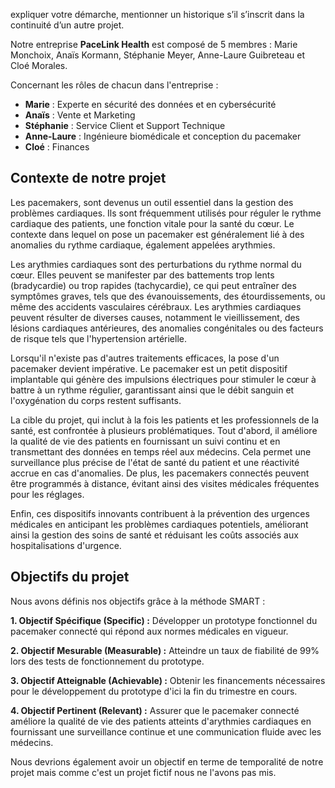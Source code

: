 expliquer votre démarche,
mentionner un historique s’il s’inscrit dans la continuité d’un autre projet.


Notre entreprise **PaceLink Health** est composé de 5 membres : Marie Monchoix, Anaïs Kormann, Stéphanie Meyer, Anne-Laure Guibreteau et Cloé Morales.


Concernant les rôles de chacun dans l'entreprise : 
- **Marie** : Experte en sécurité des données et en cybersécurité 
- **Anaïs** : Vente et Marketing
- **Stéphanie** : Service Client et Support Technique
- **Anne-Laure** : Ingénieure biomédicale et conception du pacemaker
- **Cloé** : Finances


Contexte de notre projet 
-------------------------

Les pacemakers, sont devenus un outil essentiel dans la gestion des problèmes cardiaques. Ils sont fréquemment utilisés pour réguler le rythme cardiaque des patients, une fonction vitale pour la santé du cœur. Le contexte dans lequel on pose un pacemaker est généralement lié à des anomalies du rythme cardiaque, également appelées arythmies.

Les arythmies cardiaques sont des perturbations du rythme normal du cœur. Elles peuvent se manifester par des battements trop lents (bradycardie) ou trop rapides (tachycardie), ce qui peut entraîner des symptômes graves, tels que des évanouissements, des étourdissements, ou même des accidents vasculaires cérébraux. Les arythmies cardiaques peuvent résulter de diverses causes, notamment le vieillissement, des lésions cardiaques antérieures, des anomalies congénitales ou des facteurs de risque tels que l'hypertension artérielle.

Lorsqu'il n'existe pas d'autres traitements efficaces, la pose d'un pacemaker devient impérative. Le pacemaker est un petit dispositif implantable qui génère des impulsions électriques pour stimuler le cœur à battre à un rythme régulier, garantissant ainsi que le débit sanguin et l'oxygénation du corps restent suffisants.



La cible du projet, qui inclut à la fois les patients et les professionnels de la santé, est confrontée à plusieurs problématiques. Tout d'abord, il améliore la qualité de vie des patients en fournissant un suivi continu et en transmettant des données en temps réel aux médecins. Cela permet une surveillance plus précise de l'état de santé du patient et une réactivité accrue en cas d'anomalies. De plus, les pacemakers connectés peuvent être programmés à distance, évitant ainsi des visites médicales fréquentes pour les réglages.

Enfin, ces dispositifs innovants contribuent à la prévention des urgences médicales en anticipant les problèmes cardiaques potentiels, améliorant ainsi la gestion des soins de santé et réduisant les coûts associés aux hospitalisations d'urgence.


Objectifs du projet
--------------------

Nous avons définis nos objectifs grâce à la méthode SMART :


**1. Objectif Spécifique (Specific) :**
Développer un prototype fonctionnel du pacemaker connecté qui répond aux normes médicales en vigueur.


**2. Objectif Mesurable (Measurable) :**
Atteindre un taux de fiabilité de 99% lors des tests de fonctionnement du prototype.


**3. Objectif Atteignable (Achievable) :**
Obtenir les financements nécessaires pour le développement du prototype d'ici la fin du trimestre en cours.


**4. Objectif Pertinent (Relevant) :**
Assurer que le pacemaker connecté améliore la qualité de vie des patients atteints d'arythmies cardiaques en fournissant une surveillance continue et une communication fluide avec les médecins.

Nous devrions également avoir un objectif en terme de temporalité de notre projet mais comme c'est un projet fictif nous ne l'avons pas mis.

